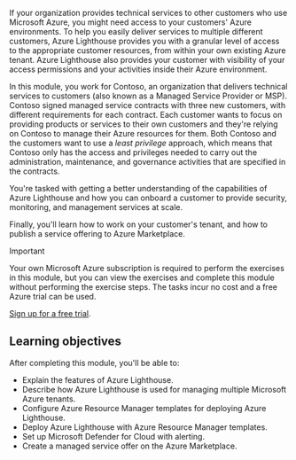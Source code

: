 If your organization provides technical services to other customers who use Microsoft Azure, you might need access to your customers' Azure environments. To help you easily deliver services to multiple different customers, Azure Lighthouse provides you with a granular level of access to the appropriate customer resources, from within your own existing Azure tenant. Azure Lighthouse also provides your customer with visibility of your access permissions and your activities inside their Azure environment.

In this module, you work for Contoso, an organization that delivers technical services to customers (also known as a Managed Service Provider or MSP). Contoso signed managed service contracts with three new customers, with different requirements for each contract. Each customer wants to focus on providing products or services to their own customers and they're relying on Contoso to manage their Azure resources for them. Both Contoso and the customers want to use a *least privilege* approach, which means that Contoso only has the access and privileges needed to carry out the administration, maintenance, and governance activities that are specified in the contracts.

You're tasked with getting a better understanding of the capabilities of Azure Lighthouse and how you can onboard a customer to provide security, monitoring, and management services at scale.

Finally, you'll learn how to work on your customer's tenant, and how to publish a service offering to Azure Marketplace.

> [!IMPORTANT]
> Your own Microsoft Azure subscription is required to perform the exercises in this module, but you can view the exercises and complete this module without performing the exercise steps. The tasks incur no cost and a free Azure trial can be used.
>
> [Sign up for a free trial](https://azure.microsoft.com/free/).

## Learning objectives

After completing this module, you'll be able to:

- Explain the features of Azure Lighthouse.
- Describe how Azure Lighthouse is used for managing multiple Microsoft Azure tenants.
- Configure Azure Resource Manager templates for deploying Azure Lighthouse.
- Deploy Azure Lighthouse with Azure Resource Manager templates.
- Set up Microsoft Defender for Cloud with alerting.
- Create a managed service offer on the Azure Marketplace.

